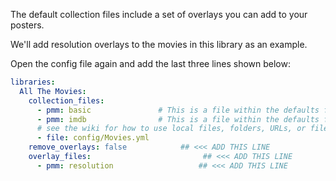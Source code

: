 The default collection files include a set of overlays you can add to your posters.

We'll add resolution overlays to the movies in this library as an example.

Open the config file again and add the last three lines shown below:

```yaml
libraries:
  All The Movies:
    collection_files:
      - pmm: basic               # This is a file within the defaults folder in the Repository
      - pmm: imdb                # This is a file within the defaults folder in the Repository
      # see the wiki for how to use local files, folders, URLs, or files from git
      - file: config/Movies.yml
    remove_overlays: false            ## <<< ADD THIS LINE
    overlay_files:                         ## <<< ADD THIS LINE
      - pmm: resolution                   ## <<< ADD THIS LINE
```
